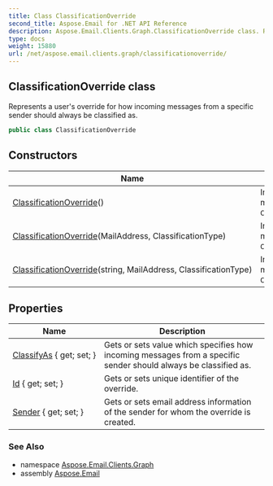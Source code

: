 ```yaml
---
title: Class ClassificationOverride
second_title: Aspose.Email for .NET API Reference
description: Aspose.Email.Clients.Graph.ClassificationOverride class. Represents a users override for how incoming messages from a specific sender should always be classified as
type: docs
weight: 15880
url: /net/aspose.email.clients.graph/classificationoverride/
---
```

## ClassificationOverride class

Represents a user's override for how incoming messages from a specific sender should always be classified as.

```csharp
public class ClassificationOverride
```

## Constructors

| Name | Description |
| --- | --- |
| [ClassificationOverride](classificationoverride/#constructor)() | Initalizes static members of class `ClassificationOverride`. |
| [ClassificationOverride](classificationoverride/#constructor_1)(MailAddress, ClassificationType) | Initalizes static members of class `ClassificationOverride`. |
| [ClassificationOverride](classificationoverride/#constructor_2)(string, MailAddress, ClassificationType) | Initalizes static members of class `ClassificationOverride`. |

## Properties

| Name | Description |
| --- | --- |
| [ClassifyAs](../../aspose.email.clients.graph/classificationoverride/classifyas/) { get; set; } | Gets or sets value which specifies how incoming messages from a specific sender should always be classified as. |
| [Id](../../aspose.email.clients.graph/classificationoverride/id/) { get; set; } | Gets or sets unique identifier of the override. |
| [Sender](../../aspose.email.clients.graph/classificationoverride/sender/) { get; set; } | Gets or sets email address information of the sender for whom the override is created. |

### See Also

* namespace [Aspose.Email.Clients.Graph](../../aspose.email.clients.graph/)
* assembly [Aspose.Email](../../)


